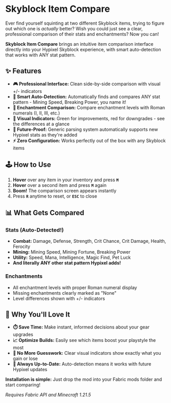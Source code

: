 
# Skyblock Item Compare

Ever find yourself squinting at two different Skyblock items, trying to figure out which one is *actually* better? Wish you could just see a clear, professional comparison of their stats and enchantments? Now you can!

**Skyblock Item Compare** brings an intuitive item comparison interface directly into your Hypixel Skyblock experience, with smart auto-detection that works with ANY stat pattern.

## ✨ Features

- **🎮 Professional Interface:** Clean side-by-side comparison with visual +/- indicators
- **🤖 Smart Auto-Detection:** Automatically finds and compares ANY stat pattern - Mining Speed, Breaking Power, you name it!
- **📜 Enchantment Comparison:** Compare enchantment levels with Roman numerals (I, II, III, etc.)
- **🎯 Visual Indicators:** Green for improvements, red for downgrades - see the differences at a glance
- **🔮 Future-Proof:** Generic parsing system automatically supports new Hypixel stats as they're added
- **⚡ Zero Configuration:** Works perfectly out of the box with any Skyblock items

## 🕹️ How to Use

1. **Hover** over any item in your inventory and press **`M`**
2. **Hover** over a second item and press **`M`** again  
3. **Boom!** The comparison screen appears instantly
4. Press **`R`** anytime to reset, or **`ESC`** to close

## 📊 What Gets Compared

### Stats (Auto-Detected!)
- **Combat:** Damage, Defense, Strength, Crit Chance, Crit Damage, Health, Ferocity
- **Mining:** Mining Speed, Mining Fortune, Breaking Power
- **Utility:** Speed, Mana, Intelligence, Magic Find, Pet Luck
- **And literally ANY other stat pattern Hypixel adds!**

### Enchantments
- All enchantment levels with proper Roman numeral display
- Missing enchantments clearly marked as "None"
- Level differences shown with +/- indicators

## 🚀 Why You'll Love It

- **⏱️ Save Time:** Make instant, informed decisions about your gear upgrades
- **📈 Optimize Builds:** Easily see which items boost your playstyle the most  
- **🎯 No More Guesswork:** Clear visual indicators show exactly what you gain or lose
- **🔧 Always Up-to-Date:** Auto-detection means it works with future Hypixel updates

**Installation is simple:** Just drop the mod into your Fabric mods folder and start comparing!

*Requires Fabric API and Minecraft 1.21.5*
